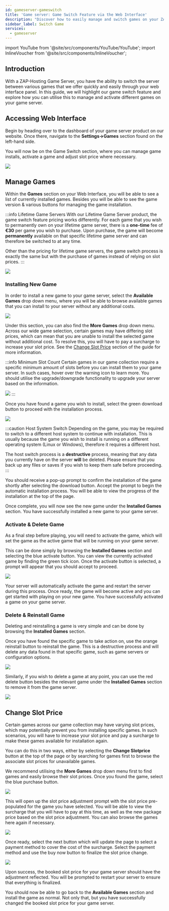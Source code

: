 ```yaml
---
id: gameserver-gameswitch
title: 'Game server: Game Switch Feature via the Web Interface'
description: "Discover how to easily manage and switch games on your ZAP-Hosting server for seamless gameplay customization → Learn more now"
sidebar_label: Switch Game
services:
  - gameserver
---
```



import YouTube from '@site/src/components/YouTube/YouTube';
import InlineVoucher from '@site/src/components/InlineVoucher';

## Introduction

With a ZAP-Hosting Game Server, you have the ability to switch the server between various games that we offer quickly and easily through your web interface panel. In this guide, we will highlight our game switch feature and explore how you can utilise this to manage and activate different games on your game server.

<YouTube videoId="nmPd4OsEEvc" imageSrc="https://screensaver01.zap-hosting.com/index.php/s/egQo23DdptPw4qm/preview" title="How to Use the Game Switch Feature on ZAP-Hosting" description="Feel like you understand better when you see things in action? We’ve got you! Dive into our video that breaks it all down for you. Whether you're in a rush or just prefer to soak up information in the most engaging way possible!"/>


<InlineVoucher />

## Accessing Web Interface

Begin by heading over to the dashboard of your game server product on our website. Once there, navigate to the **Settings->Games** section found on the left-hand side.

You will now be on the Game Switch section, where you can manage game installs, activate a game and adjust slot price where necessary.

![](https://screensaver01.zap-hosting.com/index.php/s/NT6d4f7iZa62iPf/preview)

## Manage Games

Within the **Games** section on your Web Interface, you will be able to see a list of currently installed games. Besides you will be able to see the game version & various buttons for managing the game installation.

:::info Lifetime Game Servers
With our Lifetime Game Server product, the game switch feature pricing works differently. For each game that you wish to permanently own on your lifetime game server, there is a **one-time** fee of **€30** per game you wish to purchase. Upon purchase, the game will become **permanently** available on that specific lifetime game server and can therefore be switched to at any time.

Other than the pricing for lifetime game servers, the game switch process is exactly the same but with the purchase of games instead of relying on slot prices.
:::

![](https://screensaver01.zap-hosting.com/index.php/s/JJfYoRSi3M26qbc/preview)

### Installing New Game

In order to install a new game to your game server, select the **Available Games** drop down menu, where you will be able to browse available games that you can install to your server without any additional costs.

![](https://screensaver01.zap-hosting.com/index.php/s/iN7rNje3zaBPMgf/preview)

Under this section, you can also find the **More Games** drop down menu. Across our wide game selection, certain games may have differing slot prices, which can mean that you are unable to install the selected game without additional cost. To resolve this, you will have to pay a surcharge to increase your slot price. See the [Change Slot Price](#change-slot-price) section of the guide for more information.

:::info Minimum Slot Count
Certain games in our game collection require a specific minimum amount of slots before you can install them to your game server. In such cases, hover over the warning icon to learn more. You should utilise the upgrade/downgrade functionality to upgrade your server based on the information.

![](https://screensaver01.zap-hosting.com/index.php/s/AfAonXCqmLFDyay/preview)
:::

Once you have found a game you wish to install, select the green download button to proceed with the installation process.

![](https://screensaver01.zap-hosting.com/index.php/s/EjCQK6WYac7Ejfr/preview)

:::caution Host System Switch
Depending on the game, you may be required to switch to a different host system to continue with installation. This is usually because the game you wish to install is running on a different operating system (Linux or Windows), therefore it requires a different host.

The host switch process is a **destructive** process, meaning that any data you currently have on the server **will** be deleted. Please ensure that you back up any files or saves if you wish to keep them safe before proceeding.
:::

You should receive a pop-up prompt to confirm the installation of the game shortly after selecting the download button. Accept the prompt to begin the automatic installation process. You will be able to view the progress of the installation at the top of the page.

Once complete, you will now see the new game under the **Installed Games** section. You have successfully installed a new game to your game server.

### Activate & Delete Game

As a final step before playing, you will need to activate the game, which will set the game as the active game that will be running on your game server.

This can be done simply by browsing the **Installed Games** section and selecting the blue activate button. You can view the currently activated game by finding the green tick icon. Once the activate button is selected, a prompt will appear that you should accept to proceed.

![](https://screensaver01.zap-hosting.com/index.php/s/XT8jwyDq6j5zXPn/preview)

Your server will automatically activate the game and restart the server during this process. Once ready, the game will become active and you can get started with playing on your new game. You have successfully activated a game on your game server.

### Delete & Reinstall Game

Deleting and reinstalling a game is very simple and can be done by browsing the **Installed Games** section.

Once you have found the specific game to take action on, use the orange reinstall button to reinstall the game. This is a destructive process and will delete any data found in that specific game, such as game servers or configuration options.

![](https://screensaver01.zap-hosting.com/index.php/s/x8kmeor6S7mXe9g/preview)

Similarly, if you wish to delete a game at any point, you can use the red delete button besides the relevant game under the **Installed Games** section to remove it from the game server.

![](https://screensaver01.zap-hosting.com/index.php/s/fwgGGzjA5mE2qRs/preview)

## Change Slot Price

Certain games across our game collection may have varying slot prices, which may potentially prevent you from installing specific games. In such scenarios, you will have to increase your slot price and pay a surcharge to make these games available for installation again.

You can do this in two ways, either by selecting the **Change Slotprice** button at the top of the page or by searching for games first to browse the associate slot prices for unavailable games.

We recommend utilising the **More Games** drop down menu first to find games and easily browse their slot prices. Once you found the game, select the blue purchase button.

![](https://screensaver01.zap-hosting.com/index.php/s/FnrqX4SFQq2MkPL/preview)

This will open up the slot price adjustment prompt with the slot price pre-populated for the game you have selected. You will be able to view the surcharge that you will have to pay at this time, as well as the new package price based on the slot price adjustment. You can also browse the games here again if necessary.

![](https://screensaver01.zap-hosting.com/index.php/s/EGaZRMzjnF3QPiL/preview)

Once ready, select the next button which will update the page to select a payment method to cover the cost of the surcharge. Select the payment method and use the buy now button to finalize the slot price change.

![](https://screensaver01.zap-hosting.com/index.php/s/83oPQocpmSX58R4/preview)

Upon success, the booked slot price for your game server should have the adjustment reflected. You will be prompted to restart your server to ensure that everything is finalized.

You should now be able to go back to the **Available Games** section and install the game as normal. Not only that, but you have successfully changed the booked slot price for your game server.

<InlineVoucher />
